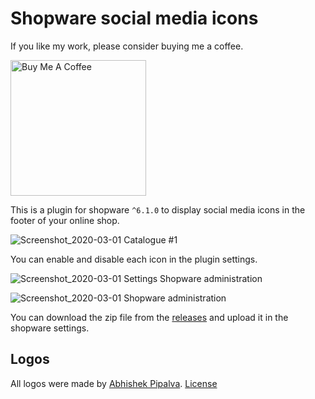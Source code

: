 # Shopware social media icons

If you like my work, please consider buying me a coffee.

<a href="https://www.buymeacoffee.com/sebastianvolk" target="_blank"><img src="https://cdn.buymeacoffee.com/buttons/default-blue.png" alt="Buy Me A Coffee" width="217" heigth="51" ></a>

This is a plugin for shopware `^6.1.0` to display social media icons in the footer of your online shop.

![Screenshot_2020-03-01 Catalogue #1](https://user-images.githubusercontent.com/45712972/75630569-2c306500-5bec-11ea-9902-bf2c80ec5630.png)

You can enable and disable each icon in the plugin settings.

![Screenshot_2020-03-01 Settings Shopware administration](https://user-images.githubusercontent.com/45712972/75630853-613db700-5bee-11ea-9839-453e716405ee.png)

![Screenshot_2020-03-01 Shopware administration](https://user-images.githubusercontent.com/45712972/75630570-2cc8fb80-5bec-11ea-9034-3e67723dda4b.png)

You can download the zip file from the [releases](https://github.com/sebastianvolk/shopware-social-media-icons/releases/latest) and upload it in the shopware settings.

## Logos

All logos were made by [Abhishek Pipalva](https://www.iconfinder.com/abhishekpipalva). [License](https://creativecommons.org/licenses/by-sa/3.0/)
